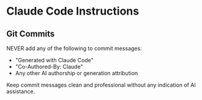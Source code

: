 # Claude Code Instructions

## Git Commits

NEVER add any of the following to commit messages:
- "Generated with Claude Code"
- "Co-Authored-By: Claude"
- Any other AI authorship or generation attribution

Keep commit messages clean and professional without any indication of AI assistance.
